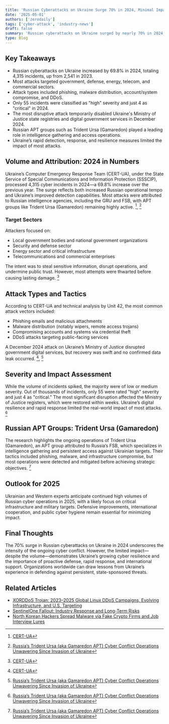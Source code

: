 ```yaml
---
title: 'Russian Cyberattacks on Ukraine Surge 70% in 2024, Minimal Impact Reported'
date: '2025-05-01'
authors: ['zerodaily']
tags: ['cyber-attack', 'industry-news']
draft: false
summary: 'Russian cyberattacks on Ukraine surged by nearly 70% in 2024, with 4,315 incidents targeting critical infrastructure and government.'
type: Blog
---
```


## Key Takeaways

- Russian cyberattacks on Ukraine increased by 69.8% in 2024, totaling 4,315 incidents, up from 2,541 in 2023.
- Most attacks targeted government, defense, energy, telecom, and commercial sectors.
- Attack types included phishing, malware distribution, account/system compromise, and DDoS.
- Only 55 incidents were classified as "high" severity and just 4 as "critical" in 2024.
- The most disruptive attack temporarily disabled Ukraine's Ministry of Justice state registries and digital government services in December 2024.
- Russian APT groups such as Trident Ursa (Gamaredon) played a leading role in intelligence gathering and access operations.
- Ukraine’s rapid detection, response, and resilience measures limited the impact of most attacks.

## Volume and Attribution: 2024 in Numbers

Ukraine’s Computer Emergency Response Team (CERT-UA), under the State Service of Special Communications and Information Protection (SSSCIP), processed 4,315 cyber incidents in 2024—a 69.8% increase over the previous year. The surge reflects both increased Russian operational tempo and Ukraine’s improved detection capabilities. Most attacks were attributed to Russian intelligence agencies, including the GRU and FSB, with APT groups like Trident Ursa (Gamaredon) remaining highly active. [^1], [^2]

### Target Sectors

Attackers focused on:

- Local government bodies and national government organizations
- Security and defense sector
- Energy sector and critical infrastructure
- Telecommunications and commercial enterprises

The intent was to steal sensitive information, disrupt operations, and undermine public trust. However, most attempts were thwarted before causing lasting damage. [^1]

## Attack Types and Tactics

According to CERT-UA and technical analysis by Unit 42, the most common attack vectors included:

- Phishing emails and malicious attachments
- Malware distribution (notably wipers, remote access trojans)
- Compromising accounts and systems via credential theft
- DDoS attacks targeting public-facing services

A December 2024 attack on Ukraine’s Ministry of Justice disrupted government digital services, but recovery was swift and no confirmed data leak occurred. [^1], [^2]

## Severity and Impact Assessment

While the volume of incidents spiked, the majority were of low or medium severity. Out of thousands of incidents, only 55 were rated "high" severity and just 4 as "critical." The most significant disruption affected the Ministry of Justice registers, which were restored within weeks. Ukraine’s digital resilience and rapid response limited the real-world impact of most attacks. [^2]

## Russian APT Groups: Trident Ursa (Gamaredon)

The research highlights the ongoing operations of Trident Ursa (Gamaredon), an APT group attributed to Russia’s FSB, which specializes in intelligence gathering and persistent access against Ukrainian targets. Their tactics included phishing, malware, and infrastructure compromise, but most operations were detected and mitigated before achieving strategic objectives. [^2]

## Outlook for 2025

Ukrainian and Western experts anticipate continued high volumes of Russian cyber operations in 2025, with a likely focus on critical infrastructure and military targets. Defensive improvements, international cooperation, and public cyber hygiene remain essential for minimizing impact.

## Final Thoughts

The 70% surge in Russian cyberattacks on Ukraine in 2024 underscores the intensity of the ongoing cyber conflict. However, the limited impact—despite the volume—demonstrates Ukraine’s growing cyber resilience and the importance of proactive defense, rapid response, and international support. Organizations worldwide can draw lessons from Ukraine’s experience in defending against persistent, state-sponsored threats.

## Related Articles

- [XORDDoS Trojan: 2023–2025 Global Linux DDoS Campaigns, Evolving Infrastructure, and U.S. Targeting](/blog/2025-04-18-xorddos-linux-ddos-malware-global-campaign)
- [SentinelOne Fallout: Industry Response and Long-Term Risks](/blog/2025-04-17-sentinelone-fallout)
- [North Korean Hackers Spread Malware via Fake Crypto Firms and Job Interview Lures](/blog/2025-04-27-north-korean-hackers-fake-crypto-job-lures)

[^1]: [CERT-UA](https://cip.gov.ua/ua/news/cert-ua-minulogo-roku-opracyuvala-4315-kiberincidentiv)
[^2]: [Russia’s Trident Ursa (aka Gamaredon APT) Cyber Conflict Operations Unwavering Since Invasion of Ukraine](https://unit42.paloaltonetworks.com/trident-ursa/)
